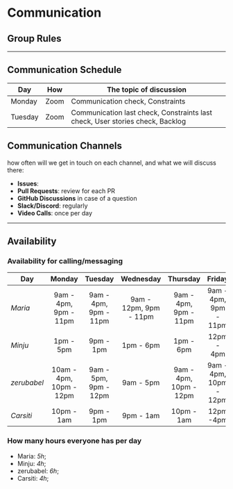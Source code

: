 # Communication

## Group Rules

<!-- any general rules you'd like to set for your group? -->

---

## Communication Schedule

| Day     | How  | The topic of discussion                                                       |
| ------- | :--: | ----------------------------------------------------------------------------- |
| Monday  | Zoom | Communication check, Constraints                                              |
| Tuesday | Zoom | Communication last check, Constraints last check, User stories check, Backlog |

## Communication Channels

how often will we get in touch on each channel, and what we will discuss there:

- **Issues**:
- **Pull Requests**: review for each PR
- **GitHub Discussions** in case of a question
- **Slack/Discord**: regularly
- **Video Calls**: once per day

---

## Availability

### Availability for calling/messaging

| Day         |         Monday          |        Tuesday        |       Wednesday        |        Thursday        |         Friday         |  Saturday  |   Sunday   |
| ----------- | :---------------------: | :-------------------: | :--------------------: | :--------------------: | :--------------------: | :--------: | :--------: |
| _Maria_     |  9am - 4pm, 9pm - 11pm  | 9am - 4pm, 9pm - 11pm | 9am - 12pm, 9pm - 11pm | 9am - 4pm, 9pm - 11pm  | 9am - 4pm, 9pm - 11pm  | 11am - 1pm | 9pm - 12am |
| _Minju_     |        1pm - 5pm        |       9pm - 1pm       |       1pm - 6pm        |       1pm - 6pm        |       12pm - 4pm       | 9pm - 1pm  | 12pm - 6pm |
| _zerubabel_ | 10am - 4pm, 10pm - 12pm | 9am - 5pm, 9pm - 12pm |       9am - 5pm        | 9am - 4pm, 10pm - 12pm | 9am - 4pm, 10pm - 12pm | 11am - 7pm | 9pm - 12am |
| _Carsiti_   |       10pm - 1am        |       9pm - 1pm       |       9pm - 1am        |       10pm - 1am       |       12pm -4pm        | 9pm - 1pm  |            |

### How many hours everyone has per day

- Maria: _5h_;
- Minju: _4h_;
- zerubabel: _6h_;
- Carsiti: _4h_;

<!--## Asking for Help

There's a fine line between confidently learning from your mistakes, and
stubbornly getting no where. Here is a general guide for when to ask for help
based on how long you've been stuck on the same problem:

1. _0 -> 30 min_: Try on your own
2. _30 -> 60 min_: Ask your group for help
3. _60+ min_: Tag your coaches in Slack or GitHub-->
